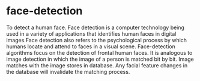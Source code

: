# face-detection
To detect a human face.
Face detection is a computer technology being used in a variety of applications that identifies human faces in digital images.Face detection also refers to the psychological process by which humans locate and attend to faces in a visual scene.
Face-detection algorithms focus on the detection of frontal human faces. It is analogous to image detection in which the image of a person is matched bit by bit. Image matches with the image stores in database. Any facial feature changes in the database will invalidate the matching process.
